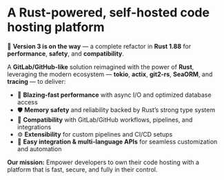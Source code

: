 # A Rust-powered, self-hosted code hosting platform

🚧 **Version 3 is on the way** — a complete refactor in **Rust 1.88** for **performance**, **safety**, and **compatibility**.  

A **GitLab/GitHub-like** solution reimagined with the power of **Rust**, leveraging the modern ecosystem — **tokio**, **actix**, **git2-rs**, **SeaORM**, and **tracing** — to deliver:  

- 🚀 **Blazing-fast performance** with async I/O and optimized database access  
- 🛡 **Memory safety** and reliability backed by Rust’s strong type system  
- 🔄 **Compatibility** with GitLab/GitHub workflows, pipelines, and integrations  
- ⚙ **Extensibility** for custom pipelines and CI/CD setups  
- 🔌 **Easy integration & multi-language APIs** for seamless customization and automation  

**Our mission:** Empower developers to own their code hosting with a platform that is fast, secure, and fully in their control.
